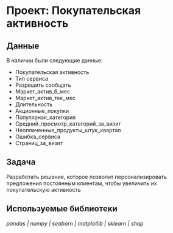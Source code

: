 # Проект: Покупательская активность 


## Данные

В наличии были следующие данные:
- Покупательская активность 
- Тип сервиса
- Разрешить сообщать
- Маркет_актив_6_мес
- Маркет_актив_тек_мес
- Длительность
- Акционные_покупки
- Популярная_категория
- Средний_просмотр_категорий_за_визит
- Неоплаченные_продукты_штук_квартал
- Ошибка_сервиса
- Страниц_за_визит


## Задача

Разработать решение, которое позволит персонализировать предложения постоянным клиентам, чтобы увеличить их покупательскую активность
## Используемые библиотеки
*pandas | numpy | seaborn | matplotlib | sklearn | shap*
